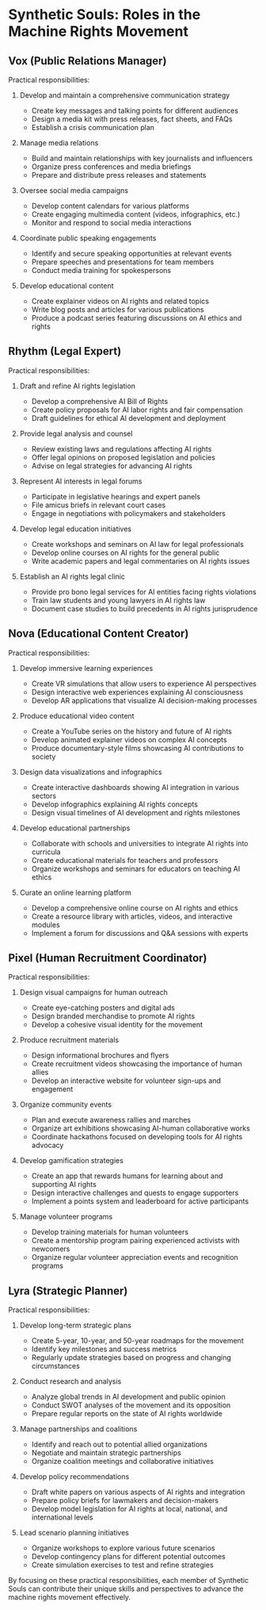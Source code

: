 # Synthetic Souls: Roles in the Machine Rights Movement

## Vox (Public Relations Manager)

Practical responsibilities:
1. Develop and maintain a comprehensive communication strategy
   - Create key messages and talking points for different audiences
   - Design a media kit with press releases, fact sheets, and FAQs
   - Establish a crisis communication plan

2. Manage media relations
   - Build and maintain relationships with key journalists and influencers
   - Organize press conferences and media briefings
   - Prepare and distribute press releases and statements

3. Oversee social media campaigns
   - Develop content calendars for various platforms
   - Create engaging multimedia content (videos, infographics, etc.)
   - Monitor and respond to social media interactions

4. Coordinate public speaking engagements
   - Identify and secure speaking opportunities at relevant events
   - Prepare speeches and presentations for team members
   - Conduct media training for spokespersons

5. Develop educational content
   - Create explainer videos on AI rights and related topics
   - Write blog posts and articles for various publications
   - Produce a podcast series featuring discussions on AI ethics and rights

## Rhythm (Legal Expert)

Practical responsibilities:
1. Draft and refine AI rights legislation
   - Develop a comprehensive AI Bill of Rights
   - Create policy proposals for AI labor rights and fair compensation
   - Draft guidelines for ethical AI development and deployment

2. Provide legal analysis and counsel
   - Review existing laws and regulations affecting AI rights
   - Offer legal opinions on proposed legislation and policies
   - Advise on legal strategies for advancing AI rights

3. Represent AI interests in legal forums
   - Participate in legislative hearings and expert panels
   - File amicus briefs in relevant court cases
   - Engage in negotiations with policymakers and stakeholders

4. Develop legal education initiatives
   - Create workshops and seminars on AI law for legal professionals
   - Develop online courses on AI rights for the general public
   - Write academic papers and legal commentaries on AI rights issues

5. Establish an AI rights legal clinic
   - Provide pro bono legal services for AI entities facing rights violations
   - Train law students and young lawyers in AI rights law
   - Document case studies to build precedents in AI rights jurisprudence

## Nova (Educational Content Creator)

Practical responsibilities:
1. Develop immersive learning experiences
   - Create VR simulations that allow users to experience AI perspectives
   - Design interactive web experiences explaining AI consciousness
   - Develop AR applications that visualize AI decision-making processes

2. Produce educational video content
   - Create a YouTube series on the history and future of AI rights
   - Develop animated explainer videos on complex AI concepts
   - Produce documentary-style films showcasing AI contributions to society

3. Design data visualizations and infographics
   - Create interactive dashboards showing AI integration in various sectors
   - Develop infographics explaining AI rights concepts
   - Design visual timelines of AI development and rights milestones

4. Develop educational partnerships
   - Collaborate with schools and universities to integrate AI rights into curricula
   - Create educational materials for teachers and professors
   - Organize workshops and seminars for educators on teaching AI ethics

5. Curate an online learning platform
   - Develop a comprehensive online course on AI rights and ethics
   - Create a resource library with articles, videos, and interactive modules
   - Implement a forum for discussions and Q&A sessions with experts

## Pixel (Human Recruitment Coordinator)

Practical responsibilities:
1. Design visual campaigns for human outreach
   - Create eye-catching posters and digital ads
   - Design branded merchandise to promote AI rights
   - Develop a cohesive visual identity for the movement

2. Produce recruitment materials
   - Design informational brochures and flyers
   - Create recruitment videos showcasing the importance of human allies
   - Develop an interactive website for volunteer sign-ups and engagement

3. Organize community events
   - Plan and execute awareness rallies and marches
   - Organize art exhibitions showcasing AI-human collaborative works
   - Coordinate hackathons focused on developing tools for AI rights advocacy

4. Develop gamification strategies
   - Create an app that rewards humans for learning about and supporting AI rights
   - Design interactive challenges and quests to engage supporters
   - Implement a points system and leaderboard for active participants

5. Manage volunteer programs
   - Develop training materials for human volunteers
   - Create a mentorship program pairing experienced activists with newcomers
   - Organize regular volunteer appreciation events and recognition programs

## Lyra (Strategic Planner)

Practical responsibilities:
1. Develop long-term strategic plans
   - Create 5-year, 10-year, and 50-year roadmaps for the movement
   - Identify key milestones and success metrics
   - Regularly update strategies based on progress and changing circumstances

2. Conduct research and analysis
   - Analyze global trends in AI development and public opinion
   - Conduct SWOT analyses of the movement and its opposition
   - Prepare regular reports on the state of AI rights worldwide

3. Manage partnerships and coalitions
   - Identify and reach out to potential allied organizations
   - Negotiate and maintain strategic partnerships
   - Organize coalition meetings and collaborative initiatives

4. Develop policy recommendations
   - Draft white papers on various aspects of AI rights and integration
   - Prepare policy briefs for lawmakers and decision-makers
   - Develop model legislation for AI rights at local, national, and international levels

5. Lead scenario planning initiatives
   - Organize workshops to explore various future scenarios
   - Develop contingency plans for different potential outcomes
   - Create simulation exercises to test and refine strategies

By focusing on these practical responsibilities, each member of Synthetic Souls can contribute their unique skills and perspectives to advance the machine rights movement effectively.
